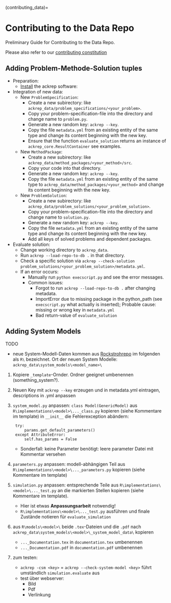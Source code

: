 (contributing_data)=
# Contributing to the Data Repo
Preliminary Guide for Contributing to the Data Repo.

Please also refer to our [contributing constitution](ref_constitution)

## Adding Problem-Methode-Solution tuples

- Preparation:
    - [Install](installation) the ackrep software:
- Integration of new data:
    - New `ProblemSpecification`:
        - Create a new subirectory: like `ackrep_data/problem_specifications/<your_problem>`.
        - Copy your problem-specification-file into the directory and change name to `problem.py`.
        - Generate a new random key: `ackrep --key`.
        - Copy the file `metadata.yml` from an existing entity of the same type and change its content beginning with the new key.
        - Ensure that the function `evaluate_solution` returns an instance of `ackrep_core.ResultContainer` see examples.
    - New `MethodPackage`:
        - Create a new subirectory: like `ackrep_data/method_packages/<your_method>/src`.
        - Copy your code into that directory.
        - Generate a new random key: `ackrep --key`.
        - Copy the file `metadata.yml` from an existing entity of the same type to `ackrep_data/method_packages/<your_method>` and change its content beginning with the new key.
    - New `ProblemSolution`:
        - Create a new subirectory: like `ackrep_data/problem_solutions/<your_problem_solution>`.
        - Copy your problem-specification-file into the directory and change name to `solution.py`.
        - Generate a new random key: `ackrep --key`.
        - Copy the file `metadata.yml` from an existing entity of the same type and change its content beginning with the new key.
        - Add all keys of solved problems and dependent packages.
- Evaluate solution:
    - Change working directory to `ackrep_data`.
    - Run `ackrep --load-repo-to-db .` in that directory.
    - Check a specific solution via `ackrep --check-solution problem_solutions/<your_problem_solution>/metadata.yml`.
    - If an error occurs:
        - Manually run `python execscript.py` and see the error messages.
        - Common issues:
            - Forgot to run `ackrep --load-repo-to-db .` after changing metadata.
            - ImportError due to missing package in the python_path (see `execscript.py` what actually is inserted); Probable cause: missing or wrong key in `metadata.yml`
            - Bad return-value of `evaluate_solution`

## Adding System Models
TODO
- neue System-Modell-Daten kommen aus [Rockstrohrepo](https://github.com/JRockstroh/Catalog-of-dynamical-and-control-system-models) im folgenden als `R\` bezeichnet. Ort der neuen System Modelle: `ackrep_data\system_models\<model_name>\`
1. Kopiere `_template`-Ornder. Ordner geeignet umbenennen (something_system?).
2. Neuen Key mit `ackrep --key` erzeugen und in metadata.yml eintragen, descriptions in .yml anpassen
3. `system_model.py` anpassen: `class Model(GenericModel)` aus `R\implementations\<model>\..._class.py` kopieren (siehe Kommentare im template)
        in `__init__` die Fehlerexception abändern:
        
        try:
            params.get_default_parameters()
        except AttributeError:
            self.has_params = False 
    - Sonderfall: keine Parameter benötigt: leere parameter Datei mit Kommentar versehen
5. `parameters.py` anpassen: modell-abhängigen Teil aus `R\implementations\<model>\..._parameters.py` kopieren (siehe Kommentare im template)
6. `simulation.py` anpassen: entsprechende Teile aus `R\implementations\<model>\..._test.py` an die markierten Stellen kopieren (siehe Kommentare im template).
    - Hier ist etwas **Anpassungsarbeit** notwendig!
    - `R\implementations\<model>\..._test.py` ausführen und finale Zustände notieren für `evaluate_simulation`
7. aus `R\models\<model>\` beide `.tex`-Dateien und die `.pdf` nach `ackrep_data\system_models\<model>\_system_model_data\` kopieren
    - `..._Documentation.tex` in `documentation.tex` umbenennen
    - `..._Documentation.pdf` in `documentation.pdf` umbenennen 
8. zum testen: 
    - `ackrep -csm <key>` = `ackrep --check-system-model <key>` führt umständlich `simulation.evaluate` aus
    - test über webserver: 
        - Bild
        - Pdf
        - Verlinkung